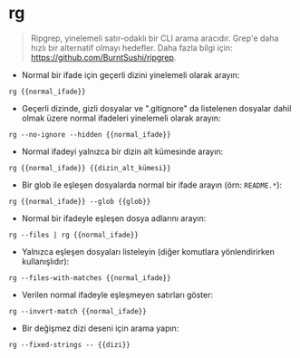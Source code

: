 # rg

> Ripgrep, yinelemeli satır-odaklı bir CLI arama aracıdır.
> Grep'e daha hızlı bir alternatif olmayı hedefler.
> Daha fazla bilgi için: <https://github.com/BurntSushi/ripgrep>.

- Normal bir ifade için geçerli dizini yinelemeli olarak arayın:

`rg {{normal_ifade}}`

- Geçerli dizinde, gizli dosyalar ve ".gitignore" da listelenen dosyalar dahil olmak üzere normal ifadeleri yinelemeli olarak arayın:

`rg --no-ignore --hidden {{normal_ifade}}`

- Normal ifadeyi yalnızca bir dizin alt kümesinde arayın:

`rg {{normal_ifade}} {{dizin_alt_kümesi}}`

- Bir glob ile eşleşen dosyalarda normal bir ifade arayın (örn: `README.*`):

`rg {{normal_ifade}} --glob {{glob}}`

- Normal bir ifadeyle eşleşen dosya adlarını arayın:

`rg --files | rg {{normal_ifade}}`

- Yalnızca eşleşen dosyaları listeleyin (diğer komutlara yönlendirirken kullanışlıdır):

`rg --files-with-matches {{normal_ifade}}`

- Verilen normal ifadeyle eşleşmeyen satırları göster:

`rg --invert-match {{normal_ifade}}`

- Bir değişmez dizi deseni için arama yapın:

`rg --fixed-strings -- {{dizi}}`
